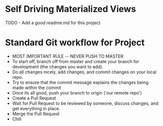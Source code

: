 # Self Driving Materialized Views
TODO - Add a good readme.md for this project

# Standard Git workflow for Project

- MOST IMPORTANT RULE -- NEVER PUSH TO MASTER
- To start off, branch off from master and create your branch for development (the changes you want to add).
- Do all changes nicely, add changes, and commit changes on your local repo.
- Try to ensure that the commit message explains the changes being made within the commit
- Once its all good, push your branch to origin ('our remote repo')
- Create a Pull Request
- Wait for Pull Request to be reviewed by someone, discuss changes, and get everything in place.
- Merge the Pull Request
- Chill